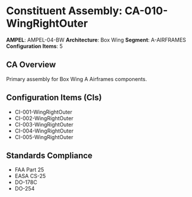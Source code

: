# Constituent Assembly: CA-010-WingRightOuter

**AMPEL**: AMPEL-04-BW
**Architecture**: Box Wing
**Segment**: A-AIRFRAMES
**Configuration Items**: 5

## CA Overview
Primary assembly for Box Wing A Airframes components.

## Configuration Items (CIs)
- CI-001-WingRightOuter
- CI-002-WingRightOuter
- CI-003-WingRightOuter
- CI-004-WingRightOuter
- CI-005-WingRightOuter

## Standards Compliance
- FAA Part 25
- EASA CS-25
- DO-178C
- DO-254
